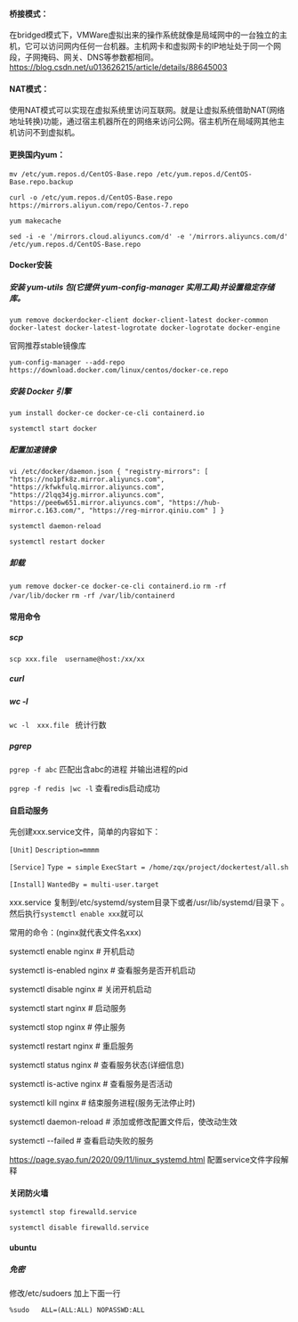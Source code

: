 #### 桥接模式：

在bridged模式下，VMWare虚拟出来的操作系统就像是局域网中的一台独立的主机，它可以访问网内任何一台机器。主机网卡和虚拟网卡的IP地址处于同一个网段，子网掩码、网关、DNS等参数都相同。https://blog.csdn.net/u013626215/article/details/88645003

#### NAT模式：

使用NAT模式可以实现在虚拟系统里访问互联网。就是让虚拟系统借助NAT(网络地址转换)功能，通过宿主机器所在的网络来访问公网。宿主机所在局域网其他主机访问不到虚拟机。

#### 更换国内yum：

`mv /etc/yum.repos.d/CentOS-Base.repo /etc/yum.repos.d/CentOS-Base.repo.backup`

`curl -o /etc/yum.repos.d/CentOS-Base.repo https://mirrors.aliyun.com/repo/Centos-7.repo`

` yum makecache `

`sed -i -e '/mirrors.cloud.aliyuncs.com/d' -e '/mirrors.aliyuncs.com/d' /etc/yum.repos.d/CentOS-Base.repo`

#### Docker安装

##### 安装 yum-utils 包(它提供 yum-config-manager 实用工具)并设置稳定存储库。

`yum remove dockerdocker-client docker-client-latest docker-common docker-latest docker-latest-logrotate docker-logrotate docker-engine`

官网推荐stable镜像库

`yum-config-manager --add-repo https://download.docker.com/linux/centos/docker-ce.repo`

##### 安装 Docker 引擎

`yum install docker-ce docker-ce-cli containerd.io`

`systemctl start docker`

##### 配置加速镜像

`vi /etc/docker/daemon.json
{
  "registry-mirrors": [
"https://no1pfk8z.mirror.aliyuncs.com",
"https://kfwkfulq.mirror.aliyuncs.com", 
"https://2lqq34jg.mirror.aliyuncs.com", 
"https://pee6w651.mirror.aliyuncs.com",
"https://hub-mirror.c.163.com/",
"https://reg-mirror.qiniu.com"
  ]
}`

`systemctl daemon-reload`

`systemctl restart docker`

##### 卸载

`yum remove docker-ce docker-ce-cli containerd.io`          `rm -rf /var/lib/docker`          `rm -rf /var/lib/containerd`

#### 常用命令

##### scp

`scp xxx.file  username@host:/xx/xx`

##### curl



##### wc -l

`wc -l  xxx.file `  统计行数

#####  pgrep

`pgrep -f abc`   匹配出含abc的进程 并输出进程的pid

 `pgrep -f redis |wc -l`   查看redis启动成功

#### 自启动服务

先创建xxx.service文件，简单的内容如下：

`[Unit]`
`Description=mmmm`

`[Service]`
`Type = simple`
`ExecStart = /home/zqx/project/dockertest/all.sh`

`[Install]`
`WantedBy = multi-user.target`

xxx.service 复制到/etc/systemd/system目录下或者/usr/lib/systemd/目录下 。然后执行`systemctl enable xxx`就可以

常用的命令：(nginx就代表文件名xxx)

systemctl enable nginx # 开机启动 

systemctl is-enabled nginx # 查看服务是否开机启动 

systemctl disable nginx  # 关闭开机启动 

systemctl start nginx  # 启动服务 

systemctl stop nginx # 停止服务 

systemctl restart nginx # 重启服务 

systemctl status nginx # 查看服务状态(详细信息) 

systemctl is-active nginx # 查看服务是否活动 

systemctl kill nginx # 结束服务进程(服务无法停止时) 

systemctl daemon-reload # 添加或修改配置文件后，使改动生效 

systemctl --failed # 查看启动失败的服务

https://page.syao.fun/2020/09/11/linux_systemd.html    配置service文件字段解释

#### 关闭防火墙

`systemctl stop firewalld.service`

`systemctl disable firewalld.service`



#### ubuntu

##### 免密

修改/etc/sudoers 加上下面一行

`%sudo   ALL=(ALL:ALL) NOPASSWD:ALL`
